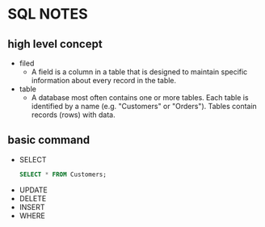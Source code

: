 # SQL NOTES
## high level concept
- filed
  - A field is a column in a table that is designed to maintain specific information about every record in the table.
- table
  - A database most often contains one or more tables. Each table is identified by a name (e.g. "Customers" or "Orders"). Tables contain records (rows) with data.
   
## basic command
- SELECT
  ```sql
  SELECT * FROM Customers;
  ```
- UPDATE
- DELETE
- INSERT
- WHERE
